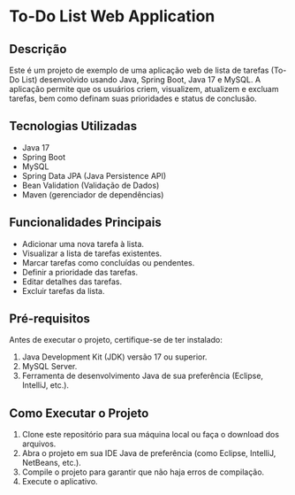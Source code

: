 # To-Do List Web Application

## Descrição
Este é um projeto de exemplo de uma aplicação web de lista de tarefas (To-Do List) desenvolvido usando Java, Spring Boot, Java 17 e MySQL. A aplicação permite que os usuários criem, visualizem, atualizem e excluam tarefas, bem como definam suas prioridades e status de conclusão.

## Tecnologias Utilizadas
- Java 17
- Spring Boot
- MySQL
- Spring Data JPA (Java Persistence API)
- Bean Validation (Validação de Dados)
- Maven (gerenciador de dependências)

## Funcionalidades Principais
- Adicionar uma nova tarefa à lista.
- Visualizar a lista de tarefas existentes.
- Marcar tarefas como concluídas ou pendentes.
- Definir a prioridade das tarefas.
- Editar detalhes das tarefas.
- Excluir tarefas da lista.

## Pré-requisitos

Antes de executar o projeto, certifique-se de ter instalado:

1. Java Development Kit (JDK) versão 17 ou superior.
2. MySQL Server.
3. Ferramenta de desenvolvimento Java de sua preferência (Eclipse, IntelliJ, etc.).

## Como Executar o Projeto

1. Clone este repositório para sua máquina local ou faça o download dos arquivos.
2. Abra o projeto em sua IDE Java de preferência (como Eclipse, IntelliJ, NetBeans, etc.).
3. Compile o projeto para garantir que não haja erros de compilação.
4. Execute o aplicativo.

